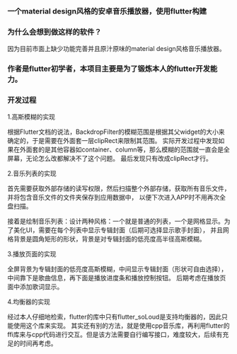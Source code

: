 ### 一个material design风格的安卓音乐播放器，使用flutter构建
### 为什么会想到做这样的软件？
因为目前市面上缺少功能完善并且原汁原味的material design风格音乐播放器。

### 作者是flutter初学者，本项目主要是为了锻炼本人的flutter开发能力。

### 开发过程
1.高斯模糊的实现

根据Flutter文档的说法，BackdropFilter的模糊范围是根据其父widget的大小来确定的，于是需要在外面套一层clipRect来限制其范围。
实际开发过程中发现如果在外面套的是其他容器如container、column等，那么模糊的范围就一直会是全屏幕，无论怎么改都解决不了这个问题。
最后发现只有改成clipRect才行。

2.音乐列表的实现

首先需要获取外部存储的读写权限，然后扫描整个外部存储，获取所有音乐文件，并将包含音乐文件的文件夹保存到应用数据中，
以便下次进入APP时不用再次全盘扫描。

接着是绘制音乐列表：设计两种风格：一个就是普通的列表，一个是网格显示。为了美化UI，需要在每个列表中显示专辑封面（后期可选择显示歌手封面），
并且网格背景是圆角矩形的形状，背景是对专辑封面的低亮度高半径高斯模糊。

3.播放页面的实现

全屏背景为专辑封面的低亮度高斯模糊，中间显示专辑封面（形状可自由选择），中间靠下是歌曲信息，再下面是播放进度条和播放控制按钮。
后期考虑在播放页面中添加歌词显示。

4.均衡器的实现

经过本人仔细地检索，flutter的库中只有flutter_soLoud是支持均衡器的，因此只能使用这个库来实现。
其实还有别的方法，就是使用cpp音乐库，再利用flutter的ffi库来与cpp代码进行交互。但是该方法需要自行编写接口，难度较大，后续有充足的时间再考虑。
